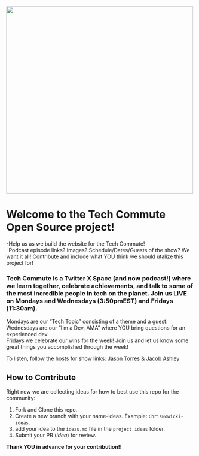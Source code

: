 <img src="https://github.com/arcadejacob/techcommute/assets/52290063/45e79e00-5425-45f2-b0be-7639e1e3283a" style= " width: 500px;"> 
<br>

# Welcome to the Tech Commute Open Source project!

-Help us as we build the website for the Tech Commute!
<br>
-Podcast episode links? Images? Schedule/Dates/Guests of the show? We want it all! Contribute and include what YOU think we should utalize this project for!
<br>

### Tech Commute is a Twitter X Space (and now podcast!) where we learn together, celebrate achievements, and talk to some of the most incredible people in tech on the planet. Join us LIVE on Mondays and Wednesdays (3:50pmEST) and Fridays (11:30am).

Mondays are our “Tech Topic” consisting of a theme and a guest. <br>
Wednesdays are our “I’m a Dev, AMA” where YOU bring questions for an experienced dev. <br>
Fridays we celebrate our wins for the week! Join us and let us know some great things you accomplished through the week!

To listen, follow the hosts for show links: <a href="x.com/tasonjorres">Jason Torres</a> & <a href="x.com/arcadejacob">Jacob Ashley</a>

## How to Contribute

Right now we are collecting ideas for how to best use this repo for the community:

1. Fork and Clone this repo.
2. Create a new branch with your name-ideas. Example: `ChrisNowicki-ideas`.
3. add your idea to the `ideas.md` file in the `project ideas` folder.
4. Submit your PR (_idea_) for review.

**Thank YOU in advance for your contribution!!**
